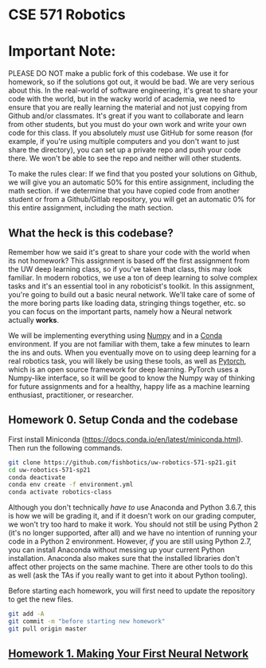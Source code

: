 # CSE 571 Robotics

# Important Note:
PLEASE DO NOT make a public fork of this codebase. We use it for homework, so if the solutions got out, it would be bad. We are very serious about this. In the real-world of software engineering, it's great to share your code with the world, but in the wacky world of academia, we need to ensure that you are really learning the material and not just copying from Github and/or classmates. It's great if you want to collaborate and learn from other students, but you must do your own work and write your own code for this class. If you absolutely _must_ use GitHub for some reason (for example, if you're using multiple computers and you don't want to just share the directory), you can set up a private repo and push your code there. We won't be able to see the repo and neither will other students.

To make the rules clear: If we find that you posted your solutions on Github, we will give you an automatic 50% for this entire assignment, including the math section. if we determine that you have copied code from another student or from a Github/Gitlab repository, you will get an automatic 0% for this entire assignment, including the math section.


## What the heck is this codebase? ##

Remember how we said it's great to share your code with the world when its not homework? This assignment is based off the first assignment from the UW deep learning class, so if you've taken that class, this may look familiar. In modern robotics, we use a ton of deep learning to solve complex tasks and it's an essential tool in any roboticist's toolkit. In this assignment, you're going to build out a basic neural network. We'll take care of some of the more boring parts like loading data, stringing things together, etc. so you can focus on the important parts, namely how a Neural network actually **works**.

We will be implementing everything using [Numpy](https://docs.scipy.org/doc/numpy/user/quickstart.html) and in a [Conda](https://docs.conda.io/en/latest/) environment.
If you are not familiar with them, take a few minutes to learn the ins and outs. When you eventually move on to using deep learning for a real robotics task, you will likely be using these tools, as well as [Pytorch](https://pytorch.org/), which is an open source framework for deep learning. PyTorch uses a Numpy-like interface, so it will be good to know the Numpy way of thinking for future assignments and for a healthy, happy life as a machine learning enthusiast, practitioner, or researcher.

## Homework 0. Setup Conda and the codebase ##
First install Miniconda (https://docs.conda.io/en/latest/miniconda.html). Then run the following commands.

```bash
git clone https://github.com/fishbotics/uw-robotics-571-sp21.git
cd uw-robotics-571-sp21
conda deactivate
conda env create -f environment.yml
conda activate robotics-class
```

Although you don't technically _have to_ use Anaconda and Python 3.6.7, this is how we will be grading it, and if it doesn't work on our grading computer, we won't try too hard to make it work.
You should not still be using Python 2 (it's no longer supported, after all) and we have no intention of running your code in a Python 2 environment. However, _if_ you are still using Python 2.7, you can install Anaconda without messing up your current Python installation. Anaconda also makes sure that the installed libraries don't affect other projects on the same machine. There are other tools to do this as well (ask the TAs if you really want to get into it about Python tooling).

Before starting each homework, you will first need to update the repository to get the new files.
```bash
git add -A
git commit -m "before starting new homework"
git pull origin master
```

## [Homework 1. Making Your First Neural Network](hw1)

